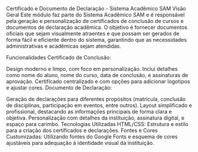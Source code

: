 Certificado e Documento de Declaração - Sistema Acadêmico SAM
Visão Geral
Este módulo faz parte do Sistema Acadêmico SAM e é responsável pela geração e personalização de certificados de conclusão de cursos e documentos de declaração acadêmica. O objetivo é fornecer documentos oficiais que sejam visualmente atraentes e que possam ser gerados de forma fácil e eficiente dentro do sistema, garantindo que as necessidades administrativas e acadêmicas sejam atendidas.

Funcionalidades
Certificado de Conclusão:

Design moderno e limpo, com foco em personalização.
Inclui detalhes como nome do aluno, nome do curso, data de conclusão, e assinaturas de aprovação.
Certificado centralizado e com opções para adicionar logotipos e ajustar cores.
Documento de Declaração:

Geração de declarações para diferentes propósitos (matrícula, conclusão de disciplinas, participação em eventos, entre outros).
Layout simplificado e profissional, destacando as informações principais de forma clara e objetiva.
Personalização com detalhes da instituição, assinatura digital, e espaço para carimbo.
Tecnologias Utilizadas
HTML/CSS: Estrutura e estilo para a criação dos certificados e declarações.
Fontes e Cores Customizadas: Utilizando fontes do Google Fonts e esquema de cores ajustáveis para adequação à identidade visual da instituição.
